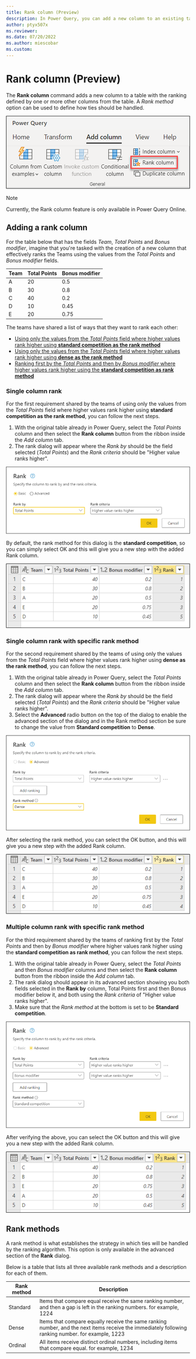 ```yaml
---
title: Rank column (Preview)
description: In Power Query, you can add a new column to an existing table that ranks the rows in the table based on the desired sorting of the table and the rank strategy to use for ties.
author: ptyx507x
ms.reviewer: 
ms.date: 07/20/2022
ms.author: miescobar
ms.custom: 
---
```


# Rank column (Preview)

The **Rank column** command adds a new column to a table with the ranking defined by one or more other columns from the table. A *Rank method* option can be used to define how ties should be handled.

![Rank column entry point in the Power Query ribbon inside the Add column tab](media/rank-column/rank-column-ribbon-entry.png)

>[!NOTE]
>Currently, the Rank column feature is only available in Power Query Online.

## Adding a rank column

For the table below that has the fields *Team*, *Total Points* and *Bonus modifier*, imagine that you're tasked with the creation of a new column that effectively ranks the Teams using the values from the *Total Points* and *Bonus modifier* fields.

|Team|Total Points|Bonus modifier|
|----|------------|--------------|
|A|20|0.5|
|B|30|0.8|
|C|40|0.2|
|D|10|0.45|
|E|20|0.75|

The teams have shared a list of ways that they want to rank each other:

* [Using only the values from the *Total Points* field where higher values rank higher using **standard competition as the rank method**](#single-column-rank)
* [Using only the values from the *Total Points* field where higher values rank higher using **dense as the rank method**](#single-column-rank-with-specific-rank-method)
* [Ranking first by the *Total Points* and then by *Bonus modifier* where higher values rank higher using the **standard competition as rank method**](#multiple-column-rank-with-specific-rank-method)

### Single column rank

For the first requirement shared by the teams of using only the values from the *Total Points* field where higher values rank higher using **standard competition as the rank method**, you can follow the next steps.

1. With the original table already in Power Query, select the *Total Points* column and then select the **Rank column** button from the ribbon inside the *Add column* tab.
2. The rank dialog will appear where the *Rank by* should be the field selected (*Total Points*) and the *Rank criteria* should be "Higher value ranks higher".

![Rank basic dialog with only the Total Points field selected with a rank criteria of Higher value ranks higher](media/rank-column/rank-basic-dialog.png)
 
By default, the rank method for this dialog is the **standard competition**, so you can simply select OK and this will give you a new step with the added Rank column.

![Output of the rank transform where the Total Points field was the only Rank by field and the rank criteria for it was Higher value ranks higher. Team C Ranked first. Team B ranked second. Team A and Team E ranked third. Team D ranked fifth.](media/rank-column/rank-total-fields-column-standard.png)

### Single column rank with specific rank method

For the second requirement shared by the teams of using only the values from the *Total Points* field where higher values rank higher using **dense as the rank method**, you can follow the next steps.

1. With the original table already in Power Query, select the *Total Points* column and then select the **Rank column** button from the ribbon inside the *Add column* tab.
2. The rank dialog will appear where the *Rank by* should be the field selected (*Total Points*) and the *Rank criteria* should be "Higher value ranks higher".
3. Select the **Advanced** radio button on the top of the dialog to enable the advanced section of the dialog and in the Rank method section be sure to change the value from **Standard competition** to **Dense**.

![Advanced section of the rank dialog where the Total Points field is being used with the Higher value ranks higher rank criteria and the rank method being selected is Dense](media/rank-column/rank-total-fields-column-advanced.png)

After selecting the rank method, you can select the OK button, and this will give you a new step with the added Rank column.

![Output of the rank transform where the Total Points field was the only Rank by field, the rank criteria for it was Higher value ranks higher and the rank method was Dense. Team C ranked first. Team B ranked second. Team A and Team E ranked third. Team D ranked fourth.](media/rank-column/rank-total-dense.png)

### Multiple column rank with specific rank method

For the third requirement shared by the teams of ranking first by the *Total Points* and then by *Bonus modifier* where higher values rank higher using the **standard competition as rank method**, you can follow the next steps.

1. With the original table already in Power Query, select the *Total Points* and then *Bonus modifier* columns and then select the **Rank column** button from the ribbon inside the *Add column* tab.
2. The rank dialog should appear in its advanced section showing you both fields selected in the **Rank by** column, Total Points first and then Bonus modifier below it, and both using the *Rank criteria* of "Higher value ranks higher".
3. Make sure that the *Rank method* at the bottom is set to be **Standard competition**.

![Advanced section of the rank dialog where the Total Points and the Bonus modifier fields are being used as part of the Rank by logic, in that exact order, both with a rank criteria of Higher value ranks higher. The rank method selected is set to Standard competition](media/rank-column/rank-multiple-columns-specific-rank-method.png)

After verifying the above, you can select the OK button and this will give you a new step with the added Rank column.

![Output table for the rank operation. Team C ranked first. Team B ranked second. Team E ranked third. Team A ranked fourth. Team D ranked fifth.](media/rank-column/rank-output-multiple-column.png)

## Rank methods

A rank method is what establishes the strategy in which ties will be handled by the ranking algorithm. This option is only available in the advanced section of the **Rank** dialog.

Below is a table that lists all three available rank methods and a description for each of them.

|Rank method|Description|
|-----------|-----------|
|Standard| Items that compare equal receive the same ranking number, and then a gap is left in the ranking numbers. for example, 1224|
|Dense| Items that compare equally receive the same ranking number, and the next items receive the immediately following ranking number. for example, 1223|
|Ordinal| All items receive distinct ordinal numbers, including items that compare equal. for example, 1234|